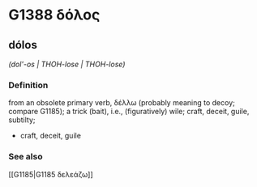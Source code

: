 # G1388 δόλος

## dólos

_(dol'-os | THOH-lose | THOH-lose)_

### Definition

from an obsolete primary verb, δέλλω (probably meaning to decoy; compare G1185); a trick (bait), i.e., (figuratively) wile; craft, deceit, guile, subtilty; 

- craft, deceit, guile

### See also

[[G1185|G1185 δελεάζω]]
